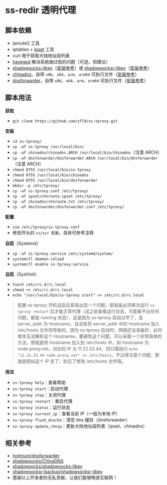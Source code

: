 # ss-redir 透明代理
## 脚本依赖
- iproute2 工具
- iptables + [ipset](https://www.zfl9.com/ss-redir.html#ipset) 工具
- curl 用于获取大陆地址段列表
- [haveged](https://www.zfl9.com/ss-redir.html#haveged) 解决系统熵过低的问题（可选，但建议）
- [shadowsocks-libev](https://github.com/shadowsocks/shadowsocks-libev)（[安装参考](https://www.zfl9.com/ss-redir.html#shadowsocks-libev)）或 [shadowsocksr-libev](https://github.com/shadowsocksr-backup/shadowsocksr-libev)（[安装参考](https://www.zfl9.com/ss-redir.html#shadowsocksr-libev)）
- [chinadns](https://github.com/shadowsocks/ChinaDNS)，自带 `x86`、`x64`、`arm`、`arm64` 可执行文件（[安装参考](https://www.zfl9.com/ss-redir.html#chinadns)）
- [dnsforwarder](https://github.com/holmium/dnsforwarder)，自带 `x86`、`x64`、`arm`、`arm64` 可执行文件（[安装参考](https://www.zfl9.com/ss-redir.html#dnsforwarder)）

## 脚本用法
**获取**
- `git clone https://github.com/zfl9/ss-tproxy.git`

**安装**
- `cd ss-tproxy/`
- `cp -af ss-tproxy /usr/local/bin/`
- `cp -af chinadns/chinadns.ARCH /usr/local/bin/chinadns`（注意 ARCH）
- `cp -af dnsforwarder/dnsforwarder.ARCH /usr/local/bin/dnsforwarder`（注意 ARCH）
- `chmod 0755 /usr/local/bin/ss-tproxy`
- `chmod 0755 /usr/local/bin/chinadns`
- `chmod 0755 /usr/local/bin/dnsforwarder`
- `mkdir -p /etc/tproxy/`
- `cp -af ss-tproxy.conf /etc/tproxy/`
- `cp -af ipset/chnroute.ipset /etc/tproxy/`
- `cp -af chinadns/chnroute.txt /etc/tproxy/`
- `cp -af dnsforwarder/dnsforwarder.conf /etc/tproxy/`

**配置**
- `vim /etc/tproxy/ss-tproxy.conf`
- 修改开头的 `ss/ssr 配置`，具体可参考注释

**自启**（Systemd）
- `cp -af ss-tproxy.service /etc/systemd/system/`
- `systemctl daemon-reload`
- `systemctl enable ss-tproxy.service`

**自启**（SysVinit）
- `touch /etc/rc.d/rc.local`
- `chmod +x /etc/rc.d/rc.local`
- `echo "/usr/local/bin/ss-tproxy start" >> /etc/rc.d/rc.local`

> 配置 ss-tproxy 开机自启后容易出现一个问题，那就是必须再次运行 `ss-tproxy restart` 后才能正常代理（这之前查看运行状态，可能看不出任何问题，都是 running 状态），这是因为 ss-tproxy 启动过早了，且 server_addr 为 Hostname，且没有将 server_addr 中的 Hostname 加入 /etc/hosts 文件而导致的。因为 ss-tproxy 启动时，网络还没准备好，此时根本无法解析这个 Hostname。要避免这个问题，可以采取一个非常简单的方法，那就是将 Hostname 加入到 /etc/hosts 中，如 Hostname 为 node.proxy.net，对应的 IP 为 11.22.33.44，则只需执行 `echo "11.22.33.44 node.proxy.net" >> /etc/hosts`。不过得注意个问题，那就是假如这个 IP 变了，别忘了修改 /etc/hosts 文件哦。

**用法**
- `ss-tproxy help`：查看帮助
- `ss-tproxy start`：启动代理
- `ss-tproxy stop`：关闭代理
- `ss-tproxy restart`：重启代理
- `ss-tproxy status`：运行状态
- `ss-tproxy current_ip`：查看当前 IP（一般为本地 IP）
- `ss-tproxy flush_dnsche`：清空 dns 缓存（dnsforwarder）
- `ss-tproxy update_chnip`：更新大陆地址段列表（ipset、chinadns）

## 相关参考
- [holmium/dnsforwarder](https://github.com/holmium/dnsforwarder)
- [shadowsocks/ChinaDNS](https://github.com/shadowsocks/ChinaDNS)
- [shadowsocks/shadowsocks-libev](https://github.com/shadowsocks/shadowsocks-libev)
- [shadowsocksr-backup/shadowsocksr-libev](https://github.com/shadowsocksr-backup/shadowsocksr-libev)
- 感谢以上开发者的无私贡献，让我们能够畅游互联网！
